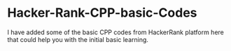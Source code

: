 # Hacker-Rank-CPP-basic-Codes
I have added some of the basic CPP codes from HackerRank platform here that could help you with the initial basic learning.
